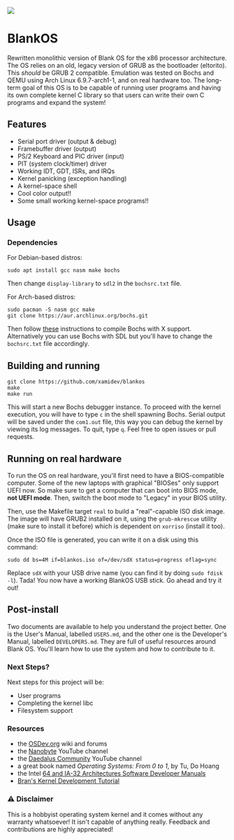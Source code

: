 ![](https://i.ibb.co/9b7PxCT/Screenshot-20240806-153153.png)

# BlankOS

Rewritten monolithic version of Blank OS for the x86 processor architecture. The OS relies on an old, legacy version of GRUB as the bootloader (eltorito). This *should* be GRUB 2 compatible. Emulation was tested on Bochs and QEMU using Arch Linux 6.9.7-arch1-1, and on real hardware too.
The long-term goal of this OS is to be capable of running user programs and having its own complete kernel C library so that users can write their own C programs and expand the system!

## Features

- Serial port driver (output & debug)
- Framebuffer driver (output)
- PS/2 Keyboard and PIC driver (input)
- PIT (system clock/timer) driver
- Working IDT, GDT, ISRs, and IRQs
- Kernel panicking (exception handling)
- A kernel-space shell
- Cool color output!!
- Some small working kernel-space programs!!

## Usage

### Dependencies

For Debian-based distros:
```
sudo apt install gcc nasm make bochs
```

Then change `display-library` to `sdl2` in the `bochsrc.txt` file.

For Arch-based distros:
```
sudo pacman -S nasm gcc make
git clone https://aur.archlinux.org/bochs.git
```

Then follow [these](https://bbs.archlinux.org/viewtopic.php?id=178479) instructions to compile Bochs with X support. Alternatively you can use Bochs with SDL but you'll have to change the `bochsrc.txt` file accordingly.

## Building and running

```
git clone https://github.com/xamidev/blankos
make
make run
```

This will start a new Bochs debugger instance. To proceed with the kernel execution, you will have to type `c` in the shell spawning Bochs. Serial output will be saved under the `com1.out` file, this way you can debug the kernel by viewing its log messages. To quit, type `q`. Feel free to open issues or pull requests.

## Running on real hardware

To run the OS on real hardware, you'll first need to have a BIOS-compatible computer. Some of the new laptops with graphical "BIOSes" only support UEFI now. So make sure to get a computer that can boot into BIOS mode, **not UEFI mode**. Then, switch the boot mode to "Legacy" in your BIOS utility.

Then, use the Makefile target `real` to build a "real"-capable ISO disk image. The image will have GRUB2 installed on it, using the `grub-mkrescue` utility (make sure to install it before) which is dependent on `xorriso` (install it too).

Once the ISO file is generated, you can write it on a disk using this command:

```
sudo dd bs=4M if=blankos.iso of=/dev/sdX status=progress oflag=sync
```

Replace `sdX` with your USB drive name (you can find it by doing `sudo fdisk -l`).
Tada! You now have a working BlankOS USB stick. Go ahead and try it out!

## Post-install

Two documents are available to help you understand the project better. One is the User's Manual, labelled `USERS.md`, and the other one is the Developer's Manual, labelled `DEVELOPERS.md`. They are full of useful resources around Blank OS. You'll learn how to use the system and how to contribute to it.

### Next Steps?

Next steps for this project will be:

- User programs
- Completing the kernel libc
- Filesystem support

### Resources

- the [OSDev.org](https://wiki.osdev.org/Expanded_Main_Page) wiki and forums
- the [Nanobyte](https://www.youtube.com/watch?v=9t-SPC7Tczc&list=PLFjM7v6KGMpiH2G-kT781ByCNC_0pKpPN) YouTube channel
- the [Daedalus Community](https://www.youtube.com/@DaedalusCommunity) YouTube channel
- a great book named *Operating Systems: From 0 to 1*, by Tu, Do Hoang
- the Intel [64 and IA-32 Architectures Software Developer Manuals](https://www.intel.com/content/www/us/en/developer/articles/technical/intel-sdm.html)
- [Bran's Kernel Development Tutorial](http://www.osdever.net/bkerndev/index.php)

### ⚠️ Disclaimer

This is a hobbyist operating system kernel and it comes without any warranty whatsoever! It isn't capable of anything really. Feedback and contributions are highly appreciated!

